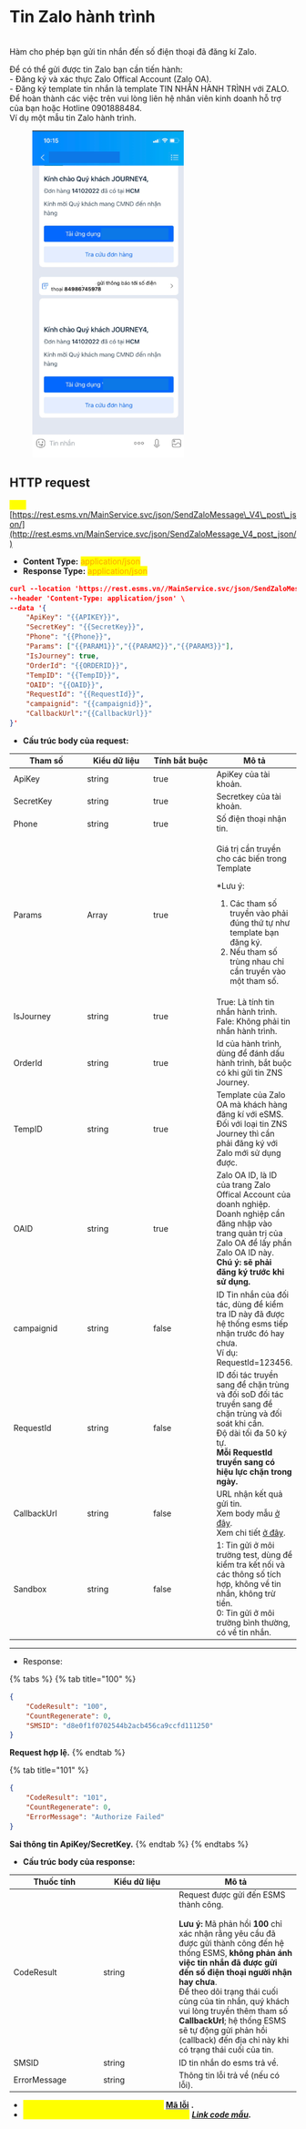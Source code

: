 # Tin Zalo hành trình

\
Hàm cho phép bạn gửi tin nhắn đến số điện thoại đã đăng kí Zalo.&#x20;

Để có thể gửi được tin Zalo bạn cần tiến hành:\
\- Đăng ký và xác thực Zalo Offical Account (Zalo OA).\
\- Đăng ký template tin nhắn là template TIN NHẮN HÀNH TRÌNH với ZALO.\
Để hoàn thành các việc trên vui lòng liên hệ nhân viên kinh doanh hỗ trợ của bạn hoặc Hotline 0901888484.\
Ví dụ một mẫu tin Zalo hành trình.

<figure><img src="../../.gitbook/assets/1.png" alt=""><figcaption></figcaption></figure>

## HTTP request

<mark style="color:yellow;">**`POST`**</mark> [https://rest.esms.vn/MainService.svc/json/SendZaloMessage\_V4\_post\_json/](http://rest.esms.vn/MainService.svc/json/SendZaloMessage_V4_post_json/)

* **Content Type:** <mark style="color:orange;">application/json</mark>
* **Response Type:** <mark style="color:orange;">application/json</mark>

```json
curl --location 'https://rest.esms.vn//MainService.svc/json/SendZaloMessage_V4_post_json/' \
--header 'Content-Type: application/json' \
--data '{
    "ApiKey": "{{APIKEY}}",
    "SecretKey": "{{SecretKey}}",
    "Phone": "{{Phone}}",
    "Params": ["{{PARAM1}}","{{PARAM2}}","{{PARAM3}}"],
    "IsJourney": true,
    "OrderId": "{{ORDERID}}",
    "TempID": "{{TempID}}",
    "OAID": "{{OAID}}",
    "RequestId": "{{RequestId}}",
    "campaignid": "{{campaignid}}",
    "CallbackUrl":"{{CallbackUrl}}"
}'
```

* **Cấu trúc body của request:**

<table><thead><tr><th width="142">Tham số</th><th width="148">Kiểu dữ liệu </th><th width="141" data-type="checkbox">Tính bắt buộc</th><th>Mô tả</th></tr></thead><tbody><tr><td>ApiKey</td><td>string</td><td>true</td><td>ApiKey của tài khoản.</td></tr><tr><td>SecretKey</td><td>string</td><td>true</td><td>Secretkey của tài khoản.</td></tr><tr><td>Phone</td><td>string</td><td>true</td><td>Số điện thoại nhận tin.</td></tr><tr><td>Params</td><td>Array</td><td>true</td><td><p></p><p>Giá trị cần truyền cho các biến trong Template </p><p>*Lưu ý:</p><ol><li>Các tham số truyền vào phải đúng thứ tự như template bạn đăng ký.</li><li>Nếu tham số trùng nhau chỉ cần truyền vào một tham số.</li></ol></td></tr><tr><td>IsJourney</td><td>string</td><td>true</td><td>True: Là tính tin nhắn hành trình.<br>Fale: Không phải tin nhắn hành trình.</td></tr><tr><td>OrderId</td><td>string</td><td>true</td><td>Id của hành trình, dùng để đánh dấu hành trình, bắt buộc có khi gửi tin ZNS Journey.</td></tr><tr><td>TempID</td><td>string</td><td>true</td><td>Template của Zalo OA mà khách hàng đăng kí với eSMS.<br>Đối với loại tin ZNS Journey thì cần phải đăng ký với Zalo mới sử dụng được.</td></tr><tr><td>OAID </td><td>string</td><td>true</td><td>Zalo OA ID, là ID của trang Zalo Offical Account của doanh nghiệp. Doanh nghiệp cần đăng nhập vào trang quản trị của Zalo OA để lấy phần Zalo OA ID này. <br><strong>Chú ý: sẽ phải đăng ký trước khi sử dụng.</strong></td></tr><tr><td>campaignid</td><td>string</td><td>false</td><td>ID Tin nhắn của đối tác, dùng để kiểm tra ID này đã được hệ thống esms tiếp nhận trước đó hay chưa. <br>Ví dụ: RequestId=123456.</td></tr><tr><td>RequestId</td><td>string</td><td>false</td><td>ID đối tác truyền sang để chặn trùng và đối soD đối tác truyền sang để chặn trùng và đối soát khi cần.<br>Độ dài tối đa 50 ký tự.<br><strong>Mỗi RequestId truyền sang có hiệu lực chặn trong ngày.</strong></td></tr><tr><td>CallbackUrl</td><td>string</td><td>false</td><td>URL nhận kết quả gửi tin. <br>Xem body mẫu <a href="https://samplefordevelopers.esms.vn/#995461aa-e59a-4659-9710-cc36e7078010">ở đây</a>. <br>Xem chi tiết <a href="https://developers-v2.esms.vn/esms-api/callback-url">ở đây</a>.</td></tr><tr><td>Sandbox</td><td>string</td><td>false</td><td>1: Tin gửi ở môi trường test, dùng để kiểm tra kết nối và các thông số tích hợp, không về tin nhắn, không trừ tiền.<br>0: Tin gửi ở môi trường bình thường, có về tin nhắn.</td></tr></tbody></table>



***

* Response:

{% tabs %}
{% tab title="100" %}
```json
{
    "CodeResult": "100",
    "CountRegenerate": 0,
    "SMSID": "d8e0f1f0702544b2acb456ca9ccfd111250"
}
```

**Request hợp lệ.**
{% endtab %}

{% tab title="101" %}
```json
{
    "CodeResult": "101",
    "CountRegenerate": 0,
    "ErrorMessage": "Authorize Failed"
}
```

**Sai thông tin ApiKey/SecretKey.**
{% endtab %}
{% endtabs %}

* **Cấu trúc body của response:**

<table><thead><tr><th width="143.66668701171875">Thuốc tính</th><th width="118.93343098958331">Kiểu dữ liệu</th><th>Mô tả</th></tr></thead><tbody><tr><td>CodeResult</td><td>string</td><td>Request được gửi đến ESMS thành công.<br><br><strong>Lưu ý:</strong> Mã phản hồi <strong>100</strong> chỉ xác nhận rằng yêu cầu đã được gửi thành công đến hệ thống ESMS, <strong>không phản ánh việc tin nhắn đã được gửi đến số điện thoại người nhận hay chưa</strong>.<br>Để theo dõi trạng thái cuối cùng của tin nhắn, quý khách vui lòng truyền thêm tham số <strong>CallbackUrl</strong>; hệ thống ESMS sẽ tự động gửi phản hồi (callback) đến địa chỉ này khi có trạng thái cuối của tin.</td></tr><tr><td>SMSID</td><td>string</td><td>ID tin nhắn do esms trả về.</td></tr><tr><td>ErrorMessage</td><td>string</td><td>Thông tin lỗi trả về (nếu có lỗi).</td></tr></tbody></table>

* _<mark style="color:yellow;">**Thông tin chi tiết mã lỗi xem ở bảng:**</mark>_ [**Mã lỗi**](../bang-ma-loi.md) **.**
* _<mark style="color:yellow;">**Lấy code mẫu các ngôn ngữ trên Postman:**</mark>_ [_**Link code mẫu**_](https://samplefordevelopers.esms.vn/#bdf6fa30-e725-4347-bcfc-84d388f64674)_**.**_

